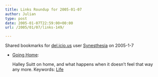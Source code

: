 ```yaml
---
title: Links Roundup for 2005-01-07
author: Julian
type: post
date: 2005-01-07T22:59:00+00:00
url: /2005/01/07/links-149/

---
```

Shared bookmarks for [del.icio.us][1] user  [Synesthesia][2] on 2005-1-7

  * [Going Home][3]:
  
    Halley Suitt on home, and what happens when it doesn&#8217;t feel that way any more. Keywords: [Life][4]

 [1]: https://del.icio.us/
 [2]: https://del.icio.us/synesthesia
 [3]: https://halleyscomment.blogspot.com/2005/01/going-home_04.html "https://halleyscomment.blogspot.com/2005/01/going-home_04.html"
 [4]: https://del.icio.us/synesthesia/Life